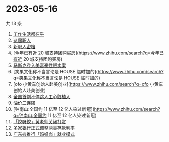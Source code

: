# 2023-05-16

共 13 条

<!-- BEGIN -->
<!-- 最后更新时间 Tue May 16 2023 20:17:47 GMT+0800 (China Standard Time) -->

1. [工作生活都在乎](https://www.zhihu.com/search?q=工作生活都在乎)
1. [这届职人](https://www.zhihu.com/search?q=这届职人)
1. [新职人密档](https://www.zhihu.com/search?q=新职人密档)
1. [今年已有近 20 城支持团购买房](https://www.zhihu.com/search?q=今年已有近 20
   城支持团购买房)
1. [马斯克卷入美富豪性贩卖案](https://www.zhihu.com/search?q=马斯克卷入美富豪性贩卖案)
1. [笑果文化称不当言论是 HOUSE
   临时加的](https://www.zhihu.com/search?q=笑果文化称不当言论是 HOUSE 临时加的)
1. [ofo 小黄车创始人赴美创业](https://www.zhihu.com/search?q=ofo
   小黄车创始人赴美创业)
1. [全国首例不停跳人工心脏植入](https://www.zhihu.com/search?q=全国首例不停跳人工心脏植入)
1. [油价二连降](https://www.zhihu.com/search?q=油价二连降)
1. [钟南山:全国约 11 亿至 12
   亿人染过新冠](https://www.zhihu.com/search?q=钟南山:全国约 11 亿至 12
   亿人染过新冠)
1. [「挖呀挖」黄老师关闭打赏](https://www.zhihu.com/search?q=「挖呀挖」黄老师关闭打赏)
1. [多家银行正式调整两类存款利率](https://www.zhihu.com/search?q=多家银行正式调整两类存款利率)
1. [广东拟推行「妈妈岗」就业模式](https://www.zhihu.com/search?q=广东拟推行「妈妈岗」就业模式)

<!-- END -->
